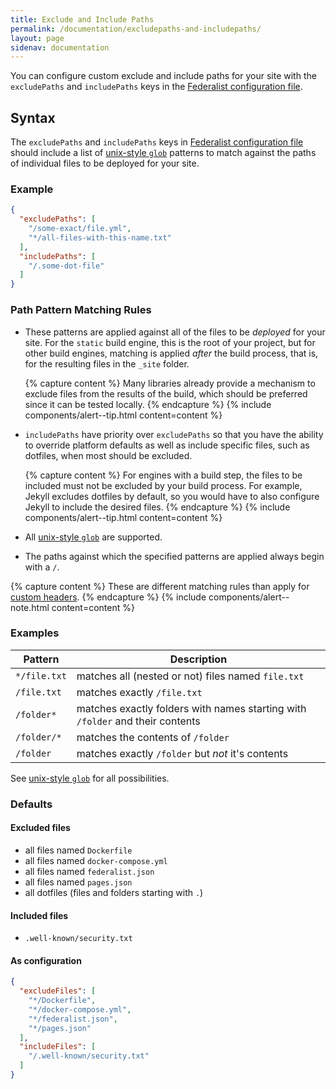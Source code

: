 ```yaml
---
title: Exclude and Include Paths
permalink: /documentation/excludepaths-and-includepaths/
layout: page
sidenav: documentation
---
```


You can configure custom exclude and include paths for your site with the `excludePaths` and `includePaths` keys in the [Federalist configuration file](../federalist-json).

## Syntax

The `excludePaths` and `includePaths` keys in [Federalist configuration file](../federalist-json) should include a list of [unix-style `glob`](https://en.wikipedia.org/wiki/Glob_(programming)#Unix-like) patterns to match against the paths of individual files to be deployed for your site.

### Example
```json
{
  "excludePaths": [
    "/some-exact/file.yml",
    "*/all-files-with-this-name.txt"
  ],
  "includePaths": [
    "/.some-dot-file"
  ]
}
```

### Path Pattern Matching Rules
- These patterns are applied against all of the files to be *deployed* for your site. For the `static` build engine, this is the root of your project, but for other build engines, matching is applied *after* the build process, that is, for the resulting files in the `_site` folder.

  {% capture content %}
  Many libraries already provide a mechanism to exclude files from the results of the build, which should be preferred since it can be tested locally.
  {% endcapture %}
  {% include components/alert--tip.html content=content %}

- `includePaths` have priority over `excludePaths` so that you have the ability to override platform defaults as well as include specific files, such as dotfiles, when most should be excluded.

  {% capture content %}
  For engines with a build step, the files to be included must not be excluded by your build process. For example, Jekyll excludes dotfiles by default, so you would have to also configure Jekyll to include the desired files.
  {% endcapture %}
  {% include components/alert--tip.html content=content %}

- All [unix-style `glob`](https://en.wikipedia.org/wiki/Glob_(programming)#Unix-like) are supported.

- The paths against which the specified patterns are applied always begin with a `/`.

{% capture content %}
These are different matching rules than apply for [custom headers](../custom-headers).
{% endcapture %}
{% include components/alert--note.html content=content %}

### Examples

| Pattern | Description |
| ------- | ----------- |
| `*/file.txt` | matches all (nested or not) files named `file.txt` |
| `/file.txt` | matches exactly `/file.txt` |
| `/folder*` | matches exactly folders with names starting with `/folder` and their contents |
| `/folder/*` | matches the contents of `/folder` |
| `/folder` | matches exactly `/folder` but *not* it's contents |

See [unix-style `glob`](https://en.wikipedia.org/wiki/Glob_(programming)#Unix-like) for all possibilities.

### Defaults
#### Excluded files
- all files named `Dockerfile`
- all files named `docker-compose.yml`
- all files named `federalist.json`
- all files named `pages.json`
- all dotfiles (files and folders starting with `.`)
  
#### Included files
- `.well-known/security.txt`

#### As configuration
```json
{
  "excludeFiles": [
    "*/Dockerfile",
    "*/docker-compose.yml",
    "*/federalist.json",
    "*/pages.json"
  ],
  "includeFiles": [
    "/.well-known/security.txt"
  ]
}
```
